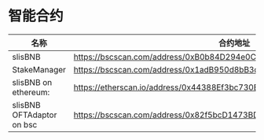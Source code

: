 # 智能合约

<table><thead><tr><th width="289">名称</th><th>合约地址</th></tr></thead><tbody><tr><td>slisBNB</td><td><a href="https://bscscan.com/address/0xB0b84D294e0C75A6abe60171b70edEb2EFd14A1B">https://bscscan.com/address/0xB0b84D294e0C75A6abe60171b70edEb2EFd14A1B</a></td></tr><tr><td>StakeManager</td><td><a href="https://bscscan.com/address/0x1adB950d8bB3dA4bE104211D5AB038628e477fE6">https://bscscan.com/address/0x1adB950d8bB3dA4bE104211D5AB038628e477fE6</a></td></tr><tr><td>slisBNB on ethereum:</td><td><a href="https://etherscan.io/address/0x44388Ef3bc730BDE8670a3b4831281dd7E89C584">https://etherscan.io/address/0x44388Ef3bc730BDE8670a3b4831281dd7E89C584</a></td></tr><tr><td>slisBNB OFTAdaptor on bsc </td><td><a href="https://bscscan.com/address/0x82f5bcD1473BDa5794239D01073797093a413f02">https://bscscan.com/address/0x82f5bcD1473BDa5794239D01073797093a413f02</a></td></tr></tbody></table>